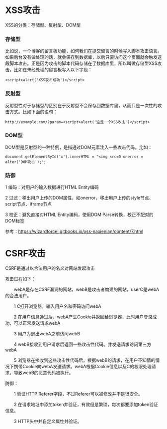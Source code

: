 # XSS攻击

XSS的分类：存储型、反射型、DOM型

### 存储型

比如说，一个博客的留言板功能，如何我们在提交留言的时候写入脚本攻击语言。如果后台没有做处理的话，就会保存到数据库，以后只要访问这个页面就会触发这段脚本攻击。正是因为攻击的脚本代码存储在了数据库里，所以叫做存储型XSS攻击。比如在未经处理的留言板写入以下字段：

```
<script>alert('XSS攻击成功')</script>
```

### 反射型

反射型性对于存储型的区别在于反射型不会保存到数据库里，从而只是一次性的攻击方式。比如下面的语句：

```
http://example.com/?param=<script>alert('这是一个XSS攻击')</script>
```

### DOM型

DOM型是反射型的一种特例，是指通过DOM元素注入一些攻击代码，比如：

```
document.getElementById('x').innerHTML = "<img src=0 onerror = alter('DOM攻击');";
```

### 防御

1 编码：对用户的输入数据进行HTML Entity编码

2 过滤：移出用户上传的DOM属性，如onerror，移出用户上传的style节点、script节点、iframe节点

3 校正：避免直接对HTML Entity编码，使用DOM Parse转换，校正不配对的DOM标签

参考：https://wizardforcel.gitbooks.io/xss-naxienian/content/7.html



# CSRF攻击

CSRF是通过以合法用户的名义对网站发起攻击

攻击过程如下：

　　webA是存在CSRF漏洞的网站，webB是攻击者构建的网站，userC是webA的合法用户。

　　1 C打开浏览器，输入用户名和密码访问webA

　　2 在用户信息通过后，webA产生Cookie并返回给浏览器，此时用户登录成功，可以正常发送请求webA　　

　　3 用户为退出webA之前访问webB

　　4 webB接收到用户请求后返回一些攻击性代码。并发送请求访问第三方webA

　　5 浏览器在接收到这些攻击性代码后，根据webB的请求，在用户不知情的情况下携带Cookie向webA发送请求。webA根据Cookie信息以及C的权限处理请求，导致webB的恶意代码被执行。

防御：

　　1 验证HTTP Referer字段，不过Referer可以被修改并不是很安全。

　　2 在请求地址中添加token并验证，有效但是繁琐，每次都要添加token验证信息。

　　3 HTTP头中并自定义属性并验证。